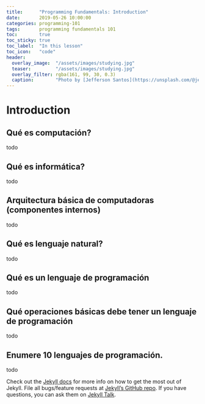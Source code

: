 ```yaml
---
title:      "Programming Fundamentals: Introduction"
date:       2019-05-26 10:00:00
categories: programming-101
tags:       programming fundamentals 101
toc:        true
toc_sticky: true
toc_label:  "In this lesson"
toc_icon:   "code"
header:
  overlay_image:  "/assets/images/studying.jpg"
  teaser:         "/assets/images/studying.jpg"
  overlay_filter: rgba(161, 99, 30, 0.3)
  caption:        "Photo by [Jefferson Santos](https://unsplash.com/@jefflssantos) on Unsplash"
---
```


# Introduction

## Qué es computación?
todo

## Qué es informática?
todo

## Arquitectura básica de computadoras (componentes internos)
todo

## Qué es lenguaje natural?
todo

## Qué es un lenguaje de programación
todo

## Qué operaciones básicas debe tener un lenguaje de programación
todo

## Enumere 10 lenguajes de programación.
todo

Check out the [Jekyll docs][jekyll-docs] for more info on how to get the most out of Jekyll. File all bugs/feature requests at [Jekyll’s GitHub repo][jekyll-gh]. If you have questions, you can ask them on [Jekyll Talk][jekyll-talk].

[jekyll-docs]: https://jekyllrb.com/docs/home
[jekyll-gh]:   https://github.com/jekyll/jekyll
[jekyll-talk]: https://talk.jekyllrb.com/
